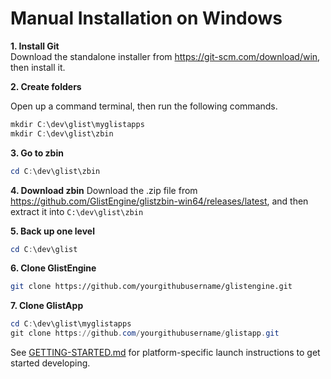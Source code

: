 # Manual Installation on Windows

**1. Install Git**  
Download the standalone installer from https://git-scm.com/download/win, then install it.

**2. Create folders**

Open up a command terminal, then run the following commands.

```powershell
mkdir C:\dev\glist\myglistapps
mkdir C:\dev\glist\zbin
```

**3. Go to zbin**

```powershell
cd C:\dev\glist\zbin
```

**4. Download zbin**
Download the .zip file from https://github.com/GlistEngine/glistzbin-win64/releases/latest, and then extract it into `C:\dev\glist\zbin`

**5. Back up one level**

```powershell
cd C:\dev\glist
```

**6. Clone GlistEngine**

```bash
git clone https://github.com/yourgithubusername/glistengine.git
```

**7. Clone GlistApp**

```powershell
cd C:\dev\glist\myglistapps
git clone https://github.com/yourgithubusername/glistapp.git
```


See [GETTING-STARTED.md](./GETTING-STARTED.md) for platform-specific launch instructions to get started developing.